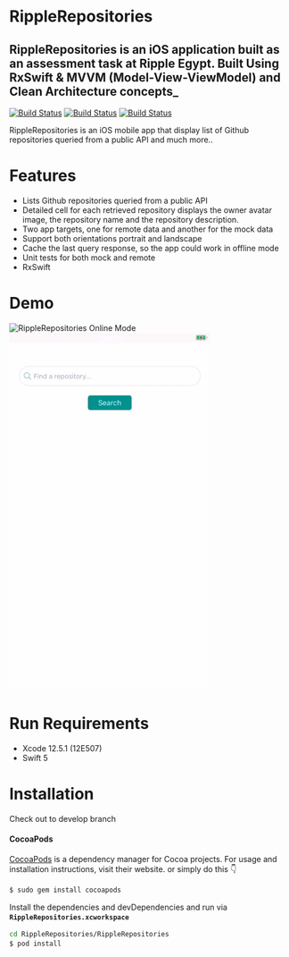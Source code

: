 # RippleRepositories


## RippleRepositories is an iOS application built as an assessment task at Ripple Egypt. Built Using RxSwift & MVVM (Model-View-ViewModel) and Clean Architecture concepts_


[![Build Status](https://github.com/KarimEbrahemAbdelaziz/SwiftyMenu/workflows/Build/badge.svg)]() [![Build Status](https://img.shields.io/badge/Swift-5.2-orange.svg)]() [![Build Status](http://img.shields.io/badge/Cocoapods-available-green.svg?style=flat)]()

RippleRepositories is an iOS mobile app that display list of Github repositories queried from a public API and much more..


# Features

- Lists Github repositories queried from a public API
- Detailed cell for each retrieved repository displays the owner avatar image, the repository name and the repository description.
- Two app targets, one for remote data and another for the mock data
- Support both orientations portrait and landscape
- Cache the last query response, so the app could work in offline mode
- Unit tests for both mock and remote
- RxSwift

# Demo
![RippleRepositories Online Mode](README_Resources/remote.gif) ![RippleRepositories Offline Mode](README_Resources/cache.gif) 

# Run Requirements

- Xcode 12.5.1 (12E507)
- Swift 5


# Installation
Check out to develop branch
#### CocoaPods
[CocoaPods](https://cocoapods.org) is a dependency manager for Cocoa projects. For usage and installation instructions, visit their website. 
or simply do this 👇
```sh
$ sudo gem install cocoapods
```

Install the dependencies and devDependencies and run via **`RippleRepositories.xcworkspace`** 

```sh
cd RippleRepositories/RippleRepositories 
$ pod install
```

